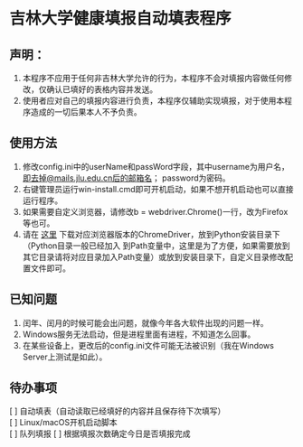 # 吉林大学健康填报自动填表程序
## 声明：
  1. 本程序不应用于任何非吉林大学允许的行为，本程序不会对填报内容做任何修改，仅确认已填好的表格内容并发送。
  2. 使用者应对自己的填报内容进行负责，本程序仅辅助实现填报，对于使用本程序造成的一切后果本人不予负责。  
## 使用方法
  1. 修改config.ini中的userName和passWord字段，其中username为用户名，即去掉@mails.jlu.edu.cn后的邮箱名；
  password为密码。
  2. 右键管理员运行win-install.cmd即可开机启动，如果不想开机启动也可以直接运行程序。
  3. 如果需要自定义浏览器，请修改b = webdriver.Chrome()一行，改为Firefox等也可。
  4. 请在 [这里](http://npm.taobao.org/mirrors/chromedriver/) 下载对应浏览器版本的ChromeDriver，放到Python安装目录下（Python目录一般已经加入
  到Path变量中，这里是为了方便，如果需要放到其它目录请将对应目录加入Path变量）或放到安装目录下，自定义目录修改配置文件即可。
  
## 已知问题
  1. 闰年、闰月的时候可能会出问题，就像今年各大软件出现的问题一样。
  2. Windows服务无法启动，但是进程里面有进程，不知道怎么回事。
  3. 在某些设备上，更改后的config.ini文件可能无法被识别（我在Windows Server上测试是如此）。
  
## 待办事项
  [ ] 自动填表（自动读取已经填好的内容并且保存待下次填写）  
  [ ] Linux/macOS开机启动脚本  
  [ ] 队列填报
  [ ] 根据填报次数确定今日是否填报完成